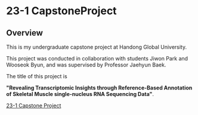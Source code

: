 # 23-1 CapstoneProject
## Overview
This is my undergraduate capstone project at Handong Global University.

This project was conducted in collaboration with students Jiwon Park and Wooseok Byun, and was supervised by Professor Jaehyun Baek.

The title of this project is 

**"Revealing Transcriptomic Insights through Reference-Based Annotation of Skeletal Muscle single-nucleus RNA Sequencing Data"**.

[23-1 Capstone Project](https://leejinu.github.io/23-1-CapstoneProject.io/ppt/Capstone_PPT.pdf)



